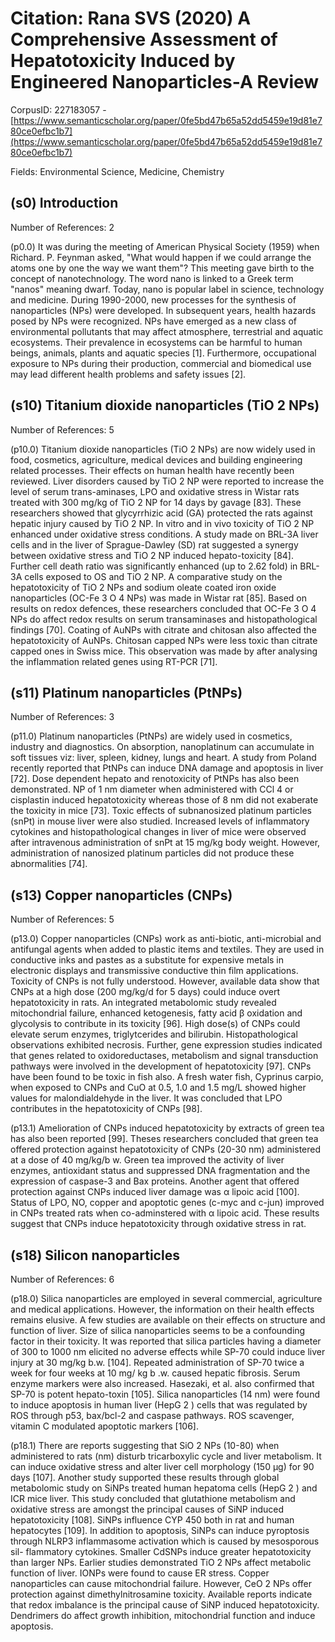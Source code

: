 # Citation: Rana SVS (2020) A Comprehensive Assessment of Hepatotoxicity Induced by Engineered Nanoparticles-A Review

CorpusID: 227183057 - [https://www.semanticscholar.org/paper/0fe5bd47b65a52dd5459e19d81e780ce0efbc1b7](https://www.semanticscholar.org/paper/0fe5bd47b65a52dd5459e19d81e780ce0efbc1b7)

Fields: Environmental Science, Medicine, Chemistry

## (s0) Introduction
Number of References: 2

(p0.0) It was during the meeting of American Physical Society (1959) when Richard. P. Feynman asked, "What would happen if we could arrange the atoms one by one the way we want them"? This meeting gave birth to the concept of nanotechnology. The word nano is linked to a Greek term "nanos" meaning dwarf. Today, nano is popular label in science, technology and medicine. During 1990-2000, new processes for the synthesis of nanoparticles (NPs) were developed. In subsequent years, health hazards posed by NPs were recognized. NPs have emerged as a new class of environmental pollutants that may affect atmosphere, terrestrial and aquatic ecosystems. Their prevalence in ecosystems can be harmful to human beings, animals, plants and aquatic species [1]. Furthermore, occupational exposure to NPs during their production, commercial and biomedical use may lead different health problems and safety issues [2].
## (s10) Titanium dioxide nanoparticles (TiO 2 NPs)
Number of References: 5

(p10.0) Titanium dioxide nanoparticles (TiO 2 NPs) are now widely used in food, cosmetics, agriculture, medical devices and building engineering related processes. Their effects on human health have recently been reviewed. Liver disorders caused by TiO 2 NP were reported to increase the level of serum trans-aminases, LPO and oxidative stress in Wistar rats treated with 300 mg/kg of TiO 2 NP for 14 days by gavage [83]. These researchers showed that glycyrrhizic acid (GA) protected the rats against hepatic injury caused by TiO 2 NP. In vitro and in vivo toxicity of TiO 2 NP enhanced under oxidative stress conditions. A study made on BRL-3A liver cells and in the liver of Sprague-Dawley (SD) rat suggested a synergy between oxidative stress and TiO 2 NP induced hepato-toxicity [84]. Further cell death ratio was significantly enhanced (up to 2.62 fold) in BRL-3A cells exposed to OS and TiO 2 NP. A comparative study on the hepatotoxicity of TiO 2 NPs and sodium oleate coated iron oxide nanoparticles (OC-Fe 3 O 4 NPs) was made in Wistar rat [85]. Based on results on redox defences, these researchers concluded that OC-Fe 3 O 4 NPs do affect redox results on serum transaminases and histopathological findings [70]. Coating of AuNPs with citrate and chitosan also affected the hepatotoxicity of AuNPs. Chitosan capped NPs were less toxic than citrate capped ones in Swiss mice. This observation was made by after analysing the inflammation related genes using RT-PCR [71].
## (s11) Platinum nanoparticles (PtNPs)
Number of References: 3

(p11.0) Platinum nanoparticles (PtNPs) are widely used in cosmetics, industry and diagnostics. On absorption, nanoplatinum can accumulate in soft tissues viz: liver, spleen, kidney, lungs and heart. A study from Poland recently reported that PtNPs can induce DNA damage and apoptosis in liver [72]. Dose dependent hepato and renotoxicity of PtNPs has also been demonstrated. NP of 1 nm diameter when administered with CCl 4 or cisplastin induced hepatotoxicity whereas those of 8 nm did not exaberate the toxicity in mice [73]. Toxic effects of subnanosized platinum particles (snPt) in mouse liver were also studied. Increased levels of inflammatory cytokines and histopathological changes in liver of mice were observed after intravenous administration of snPt at 15 mg/kg body weight. However, administration of nanosized platinum particles did not produce these abnormalities [74].
## (s13) Copper nanoparticles (CNPs)
Number of References: 5

(p13.0) Copper nanoparticles (CNPs) work as anti-biotic, anti-microbial and antifungal agents when added to plastic items and textiles. They are used in conductive inks and pastes as a substitute for expensive metals in electronic displays and transmissive conductive thin film applications. Toxicity of CNPs is not fully understood. However, available data show that CNPs at a high dose (200 mg/kg/d for 5 days) could induce overt hepatotoxicity in rats. An integrated metabolomic study revealed mitochondrial failure, enhanced ketogenesis, fatty acid β oxidation and glycolysis to contribute in its toxicity [96]. High dose(s) of CNPs could elevate serum enzymes, triglytcerides and bilirubin. Histopathological observations exhibited necrosis. Further, gene expression studies indicated that genes related to oxidoreductases, metabolism and signal transduction pathways were involved in the development of hepatotoxicity [97]. CNPs have been found to be toxic in fish also. A fresh water fish, Cyprinus carpio, when exposed to CNPs and CuO at 0.5, 1.0 and 1.5 mg/L showed higher values for malondialdehyde in the liver. It was concluded that LPO contributes in the hepatotoxicity of CNPs [98].

(p13.1) Amelioration of CNPs induced hepatotoxicity by extracts of green tea has also been reported [99]. Theses researchers concluded that green tea offered protection against hepatotoxicity of CNPs (20-30 nm) administered at a dose of 40 mg/kg/b w. Green tea improved the activity of liver enzymes, antioxidant status and suppressed DNA fragmentation and the expression of caspase-3 and Bax proteins. Another agent that offered protection against CNPs induced liver damage was α lipoic acid [100]. Status of LPO, NO, copper and apoptotic genes (c-myc and c-jun) improved in CNPs treated rats when co-adminstered with α lipoic acid. These results suggest that CNPs induce hepatotoxicity through oxidative stress in rat.
## (s18) Silicon nanoparticles
Number of References: 6

(p18.0) Silica nanoparticles are employed in several commercial, agriculture and medical applications. However, the information on their health effects remains elusive. A few studies are available on their effects on structure and function of liver. Size of silica nanoparticles seems to be a confounding factor in their toxicity. It was reported that silica particles having a diameter of 300 to 1000 nm elicited no adverse effects while SP-70 could induce liver injury at 30 mg/kg b.w. [104]. Repeated administration of SP-70 twice a week for four weeks at 10 mg/ kg b .w. caused hepatic fibrosis. Serum enzyme markers were also increased. Hasezaki, et al. also confirmed that SP-70 is potent hepato-toxin [105]. Silica nanoparticles (14 nm) were found to induce apoptosis in human liver (HepG 2 ) cells that was regulated by ROS through p53, bax/bcl-2 and caspase pathways. ROS scavenger, vitamin C modulated apoptotic markers [106].

(p18.1) There are reports suggesting that SiO 2 NPs (10-80) when administered to rats (nm) disturb tricarboxylic cycle and liver metabolism. It can induce oxidative stress and alter liver cell morphology (150 µg) for 90 days [107]. Another study supported these results through global metabolomic study on SiNPs treated human hepatoma cells (HepG 2 ) and ICR mice liver. This study concluded that glutathione metabolism and oxidative stress are amongst the principal causes of SiNP induced hepatotoxicity [108]. SiNPs influence CYP 450 both in rat and human hepatocytes [109]. In addition to apoptosis, SiNPs can induce pyroptosis through NLRP3 inflammasome activation which is caused by mesosporous sil- flammatory cytokines. Smaller CdSNPs induce greater hepatotoxicity than larger NPs. Earlier studies demonstrated TiO 2 NPs affect metabolic function of liver. IONPs were found to cause ER stress. Copper nanoparticles can cause mitochondrial failure. However, CeO 2 NPs offer protection against dimethylnitrosamine toxicity. Available reports indicate that redox imbalance is the principal cause of SiNP induced hepatotoxicity. Dendrimers do affect growth inhibition, mitochondrial function and induce apoptosis.
